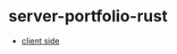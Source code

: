 # server-portfolio-rust

* [client side](https://github.com/iTh1nk/client-portfolio-nextjs/blob/master/README.md)
